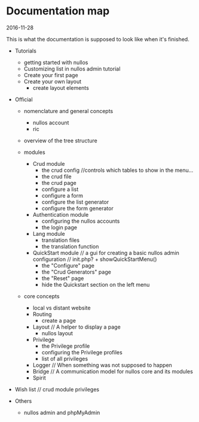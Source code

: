 Documentation map
======================
2016-11-28



This is what the documentation is supposed to look like when it's finished.






- Tutorials
    - getting started with nullos
    - Customizing list in nullos admin tutorial
    - Create your first page
    - Create your own layout
        - create layout elements    
- Official
    - nomenclature and general concepts
        - nullos account
        - ric
    - overview of the tree structure
    - modules
        - Crud module
            - the crud config //controls which tables to show in the menu...
            - the crud file
            - the crud page
            - configure a list 
            - configure a form
            - configure the list generator
            - configure the form generator
        - Authentication module
            - configuring the nullos accounts
            - the login page
        - Lang module
            - translation files
            - the translation function
        - QuickStart module
            // a gui for creating a basic nullos admin configuration 
                // init.php? + showQuickStartMenu()
            - the "Configure" page
            - the "Crud Generators" page
            - the "Reset" page
            - hide the Quickstart section on the left menu
                            
    - core concepts  
        - local vs distant website
        - Routing
            - create a page
        - Layout
            // A helper to display a page
            - nullos layout            
        - Privilege        
            - the Privilege profile
            - configuring the Privilege profiles
            - list of all privileges
        - Logger
            // When something was not supposed to happen
        - Bridge
            // A communication model for nullos core and its modules    
        - Spirit

            
            
- Wish list
    // crud module privileges

- Others
    - nullos admin and phpMyAdmin













 